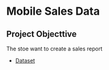 # Mobile Sales Data
## Project Objecttive
The stoe want to create a sales report
- <a href="https://github.com/PriyankaS57/Excel-Dashbord-Project/commit/364587a15595c81f4f320744f5063eeb5a0e576d">Dataset</a>
